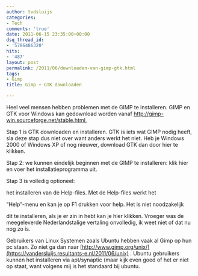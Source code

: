 ```yaml
---
author: tvdsluijs
categories:
- Tech
comments: 'true'
date: 2011-06-15 23:35:00+00:00
dsq_thread_id:
- '5786486320'
hits:
- '487'
layout: post
permalink: /2011/06/downloaden-van-gimp-gtk.html
tags:
- Gimp
title: Gimp + GTK downloaden

---
```

Heel veel mensen hebben problemen met de GIMP te installeren. GIMP en GTK voor Windows kan gedownload worden vanaf <http://gimp-win.sourceforge.net/stable.html>,

Stap 1 is GTK downloaden en installeren. GTK is iets wat GIMP nodig heeft, sla deze stap dus niet over want anders werkt het niet. Heb je Windows 2000 of Windows XP of nog nieuwer, download GTK dan door hier te klikken.<!--more-->


  
Stap 2: we kunnen eindelijk beginnen met de GIMP te installeren: klik hier en voer het installatieprogramma uit.
  
Stap 3 is volledig optioneel:
  
het installeren van de Help-files. Met de Help-files werkt het
  
“Help”-menu en kan je op F1 drukken voor help. Het is niet noodzakelijk
  
dit te installeren, als je er zin in hebt kan je hier klikken. Vroeger was de meegeleverde Nederlandstalige vertaling onvolledig, ik weet niet of dat nu nog zo is.

Gebruikers van Linux Systemen zoals Ubuntu hebben vaak al Gimp op hun pc staan. Zo niet ga dan naar [http://www.gimp.org/unix/](https://vandersluijs.resultants-e.nl/2011/06/unix) . Ubuntu gebruikers kunnen het installeren via apt/synaptic (maar kijk even goed of het er niet op staat, want volgens mij is het standaard bij ubuntu.